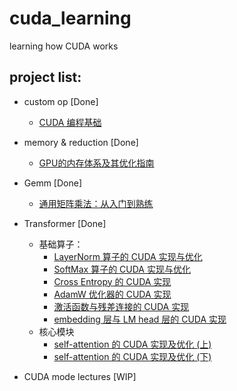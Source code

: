 # cuda_learning
learning how CUDA works


## project list:
- custom op [Done]
    - [CUDA 编程基础](https://zhuanlan.zhihu.com/p/645330027)
- memory & reduction [Done]
    - [GPU的内存体系及其优化指南](https://zhuanlan.zhihu.com/p/654027980)
- Gemm [Done]
    - [通用矩阵乘法：从入门到熟练](https://zhuanlan.zhihu.com/p/657632577)
- Transformer [Done]
    - 基础算子：
        - [LayerNorm 算子的 CUDA 实现与优化](https://zhuanlan.zhihu.com/p/694974164)
        - [SoftMax 算子的 CUDA 实现与优化](https://zhuanlan.zhihu.com/p/695307283)
        - [Cross Entropy 的 CUDA 实现](https://zhuanlan.zhihu.com/p/695594396)
        - [AdamW 优化器的 CUDA 实现](https://zhuanlan.zhihu.com/p/695611950)
        - [激活函数与残差连接的 CUDA 实现](https://zhuanlan.zhihu.com/p/695703671?)
        - [embedding 层与 LM head 层的 CUDA 实现](https://zhuanlan.zhihu.com/p/695785781)
    - 核心模块
        - [self-attention 的 CUDA 实现及优化 (上)](https://zhuanlan.zhihu.com/p/695898274)
        - [self-attention 的 CUDA 实现及优化 (下)](https://zhuanlan.zhihu.com/p/696197013)
    
- CUDA mode lectures [WIP]
